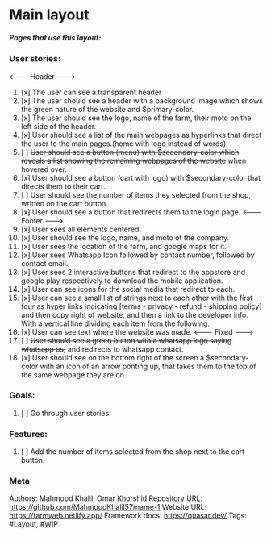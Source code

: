# Main layout

##### Pages that use this layout:

### User stories:

<--- Header --->

1. [x] The user can see a transparent header
2. [x] The user should see a header with a background image which shows the green nature of the website and $primary-color.
3. [x] The user should see the logo, name of the farm, their moto on the left side of the header.
4. [x] User should see a list of the main webpages as hyperlinks that direct the user to the main pages.(home with logo instead of words).
5. [ ] ~~User should see a button (menu) with $secondary-color which reveals a list showing the remaining webpages of the website~~ when hovered over.
6. [x] User should see a button (cart with logo) with $secondary-color that directs them to their cart.
7. [ ] User should see the number of items they selected from the shop, written on the cart button.
8. [x] User should see a button that redirects them to the login page.
       <--- Footer --->
11. [x] User sees all elements centered.
12. [x] User should see the logo, name, and moto of the company.
13. [x] User sees the location of the farm, and google maps for it.
14. [x] User sees Whatsapp Icon followed by contact number, followed by contact email.
15. [x] User sees 2 interactive buttons that redirect to the appstore and google play respectively to download the mobile application.
16. [x] User can see icons for the social media that redirect to each.
17. [x] User can see a small list of strings next to each other with the first four as hyper links indicating [terms - privacy - refund - shipping policy] and then copy right of website, and then a link to the developer info. With a vertical line dividing each item from the following.
18. [x] User can see text where the website was made.
        <--- Fixed --->
18. [ ] ~~User should see a green button with a whatsapp logo saying whatsapp us,~~ and redirects to whatsapp contact.
19. [x] User should see on the bottom right of the screen a $secondary-color with an icon of an arrow ponting up, that takes them to the top of the same webpage they are on.

### Goals:

1. [ ] Go through user stories.

### Features:

1. [ ] Add the number of items selected from the shop next to the cart button.

### Meta

Authors: Mahmood Khalil, Omar Khorshid
Repository URL: https://github.com/MahmoodKhalil57/name-1
Website URL: https://farmweb.netlify.app/
Framework docs: https://quasar.dev/
Tags: #Layout, #WIP
